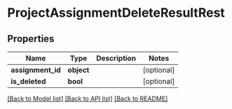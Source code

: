 # ProjectAssignmentDeleteResultRest

## Properties

 Name              | Type       | Description | Notes      
-------------------|------------|-------------|------------
 **assignment_id** | **object** |             | [optional] 
 **is_deleted**    | **bool**   |             | [optional] 

[[Back to Model list]](../README.md#documentation-for-models) [[Back to API list]](../README.md#documentation-for-api-endpoints) [[Back to README]](../README.md)


